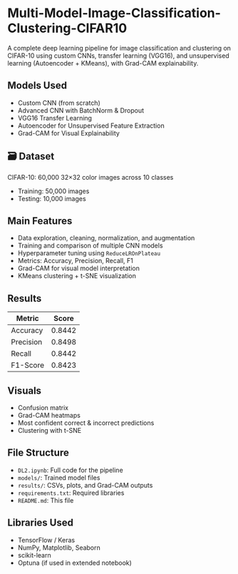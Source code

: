 # Multi-Model-Image-Classification-Clustering-CIFAR10
A complete deep learning pipeline for image classification and clustering on CIFAR-10 using custom CNNs, transfer learning (VGG16), and unsupervised learning (Autoencoder + KMeans), with Grad-CAM explainability.

##  Models Used
- Custom CNN (from scratch)
- Advanced CNN with BatchNorm & Dropout
- VGG16 Transfer Learning
- Autoencoder for Unsupervised Feature Extraction
- Grad-CAM for Visual Explainability

## 🗃 Dataset
CIFAR-10: 60,000 32×32 color images across 10 classes  
- Training: 50,000 images  
- Testing: 10,000 images

##  Main Features
-  Data exploration, cleaning, normalization, and augmentation  
-  Training and comparison of multiple CNN models  
-  Hyperparameter tuning using `ReduceLROnPlateau`  
-  Metrics: Accuracy, Precision, Recall, F1  
-  Grad-CAM for visual model interpretation  
-  KMeans clustering + t-SNE visualization

##  Results
| Metric     | Score   |
|------------|---------|
| Accuracy   | 0.8442  |
| Precision  | 0.8498  |
| Recall     | 0.8442  |
| F1-Score   | 0.8423  |

##  Visuals
- Confusion matrix
- Grad-CAM heatmaps
- Most confident correct & incorrect predictions
- Clustering with t-SNE

##  File Structure
- `DL2.ipynb`: Full code for the pipeline
- `models/`: Trained model files
- `results/`: CSVs, plots, and Grad-CAM outputs
- `requirements.txt`: Required libraries
- `README.md`: This file

##  Libraries Used
- TensorFlow / Keras
- NumPy, Matplotlib, Seaborn
- scikit-learn
- Optuna (if used in extended notebook)


